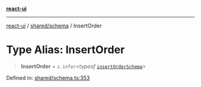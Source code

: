 [**react-ui**](../../../README.md)

***

[react-ui](../../../README.md) / [shared/schema](../README.md) / InsertOrder

# Type Alias: InsertOrder

> **InsertOrder** = `z.infer`\<*typeof* [`insertOrderSchema`](../variables/insertOrderSchema.md)\>

Defined in: [shared/schema.ts:353](https://github.com/UWA-CITS5206-DMR/react-ui/blob/7050e78c07ed514b5a3e8c4228a2104c7641f592/shared/schema.ts#L353)
